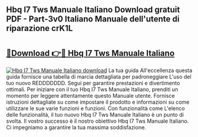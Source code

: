 ## Hbq I7 Tws Manuale Italiano Download gratuit PDF - Part-3v0 Italiano Manuale dell'utente di riparazione crK1L

# <h2><a href="http://dfgt4s.blite.top/?on=Hbq+I7+Tws+Manuale+Italiano">🔗Download 👉🔴 Hbq I7 Tws Manuale Italiano</a></h2>

[![Hbq I7 Tws Manuale Italiano download](https://i.imgur.com/lujVjoI.png)](http://dfgt4s.blite.top/?on=Hbq+I7+Tws+Manuale+Italiano)
La tua guida All'eccellenza questa guida fornisce una tabella di marcia dettagliata per padroneggiare L'uso del tuo nuovo REDDDDDDD. Segui per garantire prestazioni e divertimento ottimali. Per iniziare con il tuo Hbq I7 Tws Manuale Italiano, prenditi un momento per leggere attentamente questo Manuale utente. Fornisce istruzioni dettagliate su come impostare il prodotto e informazioni su come utilizzare le sue varie funzioni e funzioni. Con funzionalità come L'elenco delle funzionalità, il tuo nuovo Hbq I7 Tws Manuale Italiano è un punto di svolta. Il vostro successo è il nostro obiettivo Hbq I7 Tws Manuale Italiano. Ci impegniamo a garantire la tua massima soddisfazione.
